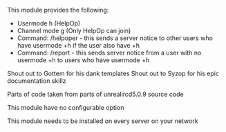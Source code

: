 This module provides the following:
  
  - Usermode h (HelpOp)
  - Channel mode g (Only HelpOp can join)
  - Command: /helpoper   - this sends a server notice to other users who have usermode +h if the user also have +h
  - Command: /report     - this sends server notice from a user with no usermode +h to users who have usermode +h
 
 
Shout out to Gottem for his dank templates
Shout out to Syzop for his epic documentation skillz

Parts of code taken from parts of unrealircd5.0.9 source code

This module have no configurable option

This module needs to be installed on every server on your network
 
